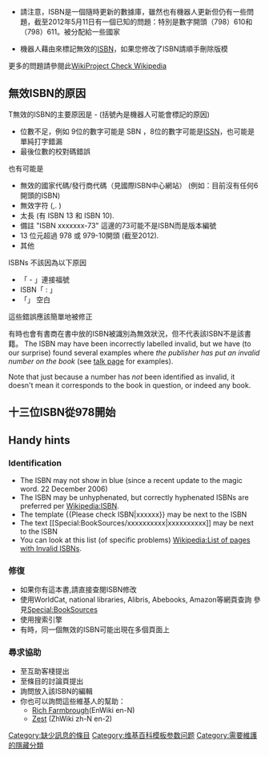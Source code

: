   - 請注意，ISBN是一個隨時更新的數據庫，雖然也有機器人更新但仍有一些問題，截至2012年5月11日有一個已知的問題：特別是數字開頭（798）610和（798）611。被分配給一些國家

<!-- end list -->

  - 機器人藉由來標記無效的[ISBN](https://zh.wikipedia.org/wiki/ISBN "wikilink")，如果您修改了ISBN請順手刪除版模

更多的問題請參閱此[WikiProject Check Wikipedia](https://zh.wikipedia.org/wiki/Wikipedia:WikiProject_Check_Wikipedia "wikilink")

## 無效ISBN的原因

T無效的ISBN的主要原因是 - (括號內是機器人可能會標記的原因)

  - 位數不足，例如 9位的數字可能是 SBN ，8位的數字可能是[ISSN](https://zh.wikipedia.org/wiki/ISSN "wikilink")，也可能是單純打字錯漏
  - 最後位數的校對碼錯誤

也有可能是

  - 無效的國家代碼/發行商代碼（見國際ISBN中心網站） (例如：目前沒有任何6開頭的ISBN)
  - 無效字符 (,. )
  - 太長 (有 ISBN 13 和 ISBN 10).
  - 備註 "ISBN xxxxxxx-73" 這邊的73可能不是ISBN而是版本編號
  - 13 位元超過 978 或 979-10開頭 (截至2012).
  - 其他

ISBNs 不該因為以下原因

  - 「 - 」連接福號
  - ISBN「 : 」
  - 「」 空白

這些錯誤應該簡單地被修正

有時也會有書商在書中放的ISBN被識別為無效狀況，但不代表該ISBN不是該書籍。  The ISBN may have been incorrectly labelled invalid, but we have (to our surprise) found several examples where *the publisher has put an invalid number on the book* (see [talk page](https://zh.wikipedia.org/wiki/Category_talk:Articles_with_invalid_ISBNs "wikilink") for examples).

Note that just because a number has *not* been identified as invalid, it doesn't mean it corresponds to the book in question, or indeed any book.

## 十三位ISBN從978開始

## Handy hints

### Identification

  - The ISBN may not show in blue (since a recent update to the magic word. 22 December 2006)
  - The ISBN may be unhyphenated, but correctly hyphenated ISBNs are preferred per [Wikipedia:ISBN](https://zh.wikipedia.org/wiki/Wikipedia:ISBN "wikilink").
  - The template {{Please check ISBN|xxxxxx}} may be next to the ISBN
  - The text \[\[Special:BookSources/xxxxxxxxxx|xxxxxxxxxx\]\] may be next to the ISBN
  - You can look at this list (of specific problems) [Wikipedia:List of pages with Invalid ISBNs](https://zh.wikipedia.org/wiki/Wikipedia:List_of_pages_with_Invalid_ISBNs "wikilink").

### 修復

  - 如果你有這本書,請直接查閱ISBN修改
  - 使用WorldCat, national libraries, Alibris, Abebooks, Amazon等網頁查詢 參見[Special:BookSources](https://zh.wikipedia.org/wiki/Special:BookSources "wikilink")
  - 使用搜索引擎
  - 有時，同一個無效的ISBN可能出現在多個頁面上

### 尋求協助

  - 至互助客棧提出
  - 至條目的討論頁提出
  - 詢問放入該ISBN的編輯
  - 你也可以詢問這些維基人的幫助：
      - [Rich Farmbrough](https://zh.wikipedia.org/wiki/User_talk:Rich_Farmbrough "wikilink")(EnWiki en-N)
      - [Zest](https://zh.wikipedia.org/wiki/User_talk:蘭斯特 "wikilink") (ZhWiki zh-N en-2)

[Category:缺少訊息的條目](https://zh.wikipedia.org/wiki/Category:缺少訊息的條目 "wikilink") [Category:维基百科模板参数问题](https://zh.wikipedia.org/wiki/Category:维基百科模板参数问题 "wikilink") [Category:需要維護的隱藏分類](https://zh.wikipedia.org/wiki/Category:需要維護的隱藏分類 "wikilink")